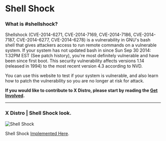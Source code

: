 # Shell Shock


### What is #shellshock?

Shellshock (CVE-2014-6271, CVE-2014-7169, CVE-2014-7186, CVE-2014-7187, CVE-2014-6277, CVE-2014-6278) is a vulnerability in GNU's bash shell that gives attackers access to run remote commands on a vulnerable system. If your system has not updated bash in since Sun Sep 30 2014: 1:32PM EST (See patch history), you're most definitely vulnerable and have been since first boot. This security vulnerability affects versions 1.14 (released in 1994) to the most recent version 4.3 according to NVD.

You can use this website to test if your system is vulnerable, and also learn how to patch the vulnerability so you are no longer at risk for attack.

**If you would like to contribute to X Distro, please start by reading the [Get Involved](http://xdistro.xyz/get-involved/).**

------

### X Distro | Shell Shock look.

![Shell Shock](http://xdistro.xyz/wp-content/uploads/2015/08/Shell-Shock.png)

Shell Shock [Implemented Here](http://xdistro.xyz/shellshock/).
